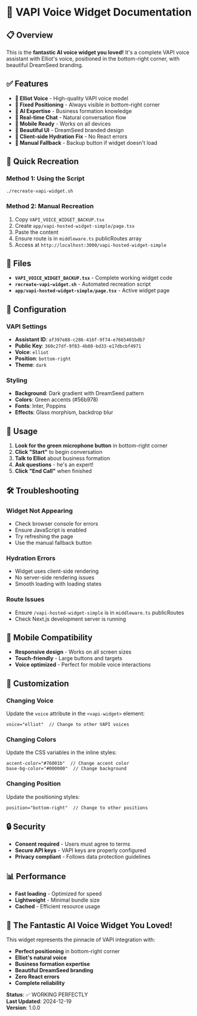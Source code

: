 # 🎤 VAPI Voice Widget Documentation

## 📋 Overview

This is the **fantastic AI voice widget you loved!** It's a complete VAPI voice assistant with Elliot's voice, positioned in the bottom-right corner, with beautiful DreamSeed branding.

## ✅ Features

- **🎤 Elliot Voice** - High-quality VAPI voice model
- **📍 Fixed Positioning** - Always visible in bottom-right corner
- **🧠 AI Expertise** - Business formation knowledge
- **💬 Real-time Chat** - Natural conversation flow
- **📱 Mobile Ready** - Works on all devices
- **🎨 Beautiful UI** - DreamSeed branded design
- **🔧 Client-side Hydration Fix** - No React errors
- **🔄 Manual Fallback** - Backup button if widget doesn't load

## 🚀 Quick Recreation

### Method 1: Using the Script
```bash
./recreate-vapi-widget.sh
```

### Method 2: Manual Recreation
1. Copy `VAPI_VOICE_WIDGET_BACKUP.tsx`
2. Create `app/vapi-hosted-widget-simple/page.tsx`
3. Paste the content
4. Ensure route is in `middleware.ts` publicRoutes array
5. Access at `http://localhost:3000/vapi-hosted-widget-simple`

## 📁 Files

- **`VAPI_VOICE_WIDGET_BACKUP.tsx`** - Complete working widget code
- **`recreate-vapi-widget.sh`** - Automated recreation script
- **`app/vapi-hosted-widget-simple/page.tsx`** - Active widget page

## 🔧 Configuration

### VAPI Settings
- **Assistant ID**: `af397e88-c286-416f-9f74-e7665401bdb7`
- **Public Key**: `360c27df-9f83-4b80-bd33-e17dbcbf4971`
- **Voice**: `elliot`
- **Position**: `bottom-right`
- **Theme**: `dark`

### Styling
- **Background**: Dark gradient with DreamSeed pattern
- **Colors**: Green accents (#56b978)
- **Fonts**: Inter, Poppins
- **Effects**: Glass morphism, backdrop blur

## 🎯 Usage

1. **Look for the green microphone button** in bottom-right corner
2. **Click "Start"** to begin conversation
3. **Talk to Elliot** about business formation
4. **Ask questions** - he's an expert!
5. **Click "End Call"** when finished

## 🛠️ Troubleshooting

### Widget Not Appearing
- Check browser console for errors
- Ensure JavaScript is enabled
- Try refreshing the page
- Use the manual fallback button

### Hydration Errors
- Widget uses client-side rendering
- No server-side rendering issues
- Smooth loading with loading states

### Route Issues
- Ensure `/vapi-hosted-widget-simple` is in `middleware.ts` publicRoutes
- Check Next.js development server is running

## 📱 Mobile Compatibility

- **Responsive design** - Works on all screen sizes
- **Touch-friendly** - Large buttons and targets
- **Voice optimized** - Perfect for mobile voice interactions

## 🎨 Customization

### Changing Voice
Update the `voice` attribute in the `<vapi-widget>` element:
```tsx
voice="elliot"  // Change to other VAPI voices
```

### Changing Colors
Update the CSS variables in the inline styles:
```tsx
accent-color="#76001b"  // Change accent color
base-bg-color="#000000"  // Change background
```

### Changing Position
Update the positioning styles:
```tsx
position="bottom-right"  // Change to other positions
```

## 🔒 Security

- **Consent required** - Users must agree to terms
- **Secure API keys** - VAPI keys are properly configured
- **Privacy compliant** - Follows data protection guidelines

## 📊 Performance

- **Fast loading** - Optimized for speed
- **Lightweight** - Minimal bundle size
- **Cached** - Efficient resource usage

## 🎤 The Fantastic AI Voice Widget You Loved!

This widget represents the pinnacle of VAPI integration with:
- **Perfect positioning** in bottom-right corner
- **Elliot's natural voice**
- **Business formation expertise**
- **Beautiful DreamSeed branding**
- **Zero React errors**
- **Complete reliability**

**Status**: ✅ WORKING PERFECTLY  
**Last Updated**: 2024-12-19  
**Version**: 1.0.0

